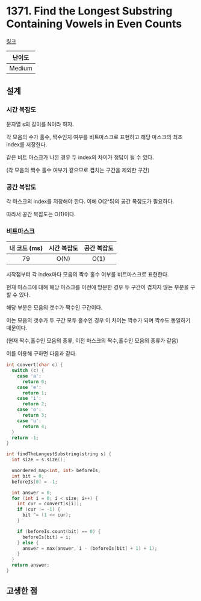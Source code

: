 # 1371. Find the Longest Substring Containing Vowels in Even Counts

[링크](https://leetcode.com/problems/find-the-longest-substring-containing-vowels-in-even-counts/description/)

| 난이도 |
| :----: |
| Medium |

## 설계

### 시간 복잡도

문자열 s의 길이를 N이라 하자.

각 모음의 수가 홀수, 짝수인지 여부를 비트마스크로 표현하고 해당 마스크의 최초 index를 저장한다.

같은 비트 마스크가 나온 경우 두 index의 차이가 정답이 될 수 있다. 

(각 모음의 짝수 홀수 여부가 같으므로 겹치는 구간을 제외한 구간)

### 공간 복잡도

각 마스크의 index를 저장해야 한다. 이에 O(2^5)의 공간 복잡도가 필요하다.

따라서 공간 복잡도는 O(1)이다.

### 비트마스크

| 내 코드 (ms) | 시간 복잡도 | 공간 복잡도 |
| :----------: | :---------: | :---------: |
|      79      |    O(N)     |    O(1)     |

시작점부터 각 index마다 모음의 짝수 홀수 여부를 비트마스크로 표현한다.

현재 마스크에 대해 해당 마스크를 이전에 방문한 경우 두 구간이 겹치지 않는 부분을 구할 수 있다.

해당 부분은 모음의 갯수가 짝수인 구간이다.

이는 모음의 갯수가 두 구간 모두 홀수인 경우 이 차이는 짝수가 되며 짝수도 동일하기 때문이다.

(현재 짝수,홀수인 모음의 종류, 이전 마스크의 짝수,홀수인 모음의 종류가 같음)

이를 이용해 구하면 다음과 같다.

```cpp
int convert(char c) {
  switch (c) {
    case 'a':
      return 0;
    case 'e':
      return 1;
    case 'i':
      return 2;
    case 'o':
      return 3;
    case 'u':
      return 4;
  }
  return -1;
}

int findTheLongestSubstring(string s) {
  int size = s.size();

  unordered_map<int, int> beforeIs;
  int bit = 0;
  beforeIs[0] = -1;

  int answer = 0;
  for (int i = 0; i < size; i++) {
    int cur = convert(s[i]);
    if (cur != -1) {
      bit ^= (1 << cur);
    }

    if (beforeIs.count(bit) == 0) {
      beforeIs[bit] = i;
    } else {
      answer = max(answer, i - (beforeIs[bit] + 1) + 1);
    }
  }
  return answer;
}
```

## 고생한 점
